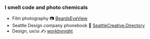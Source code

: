 ### I smell code and photo chemicals

- Film photography 📷   [BeardsEyeView](https://www.beardseyeview.com)
- Seattle Design company phonebook 📖   [SeattleCreative.Directory](https://seattlecreative.directory)
- Design, ux/ui ✍️   [workbynight](https://www.workbynight.com)

<!--
**jonmccon/jonmccon** is a ✨ _special_ ✨ repository because its `README.md` (this file) appears on your GitHub profile.



- 🔭 I’m currently working on ...
- 🌱 I’m currently learning ...
- 👯 I’m looking to collaborate on ...
- 🤔 I’m looking for help with ...
- 💬 Ask me about ...
- 📫 How to reach me: ...
- 😄 Pronouns: ...
- ⚡ Fun fact: ...
-->
